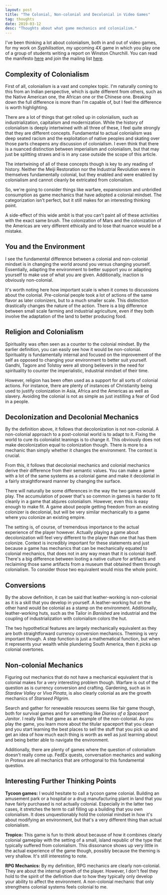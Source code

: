 ```yaml
---
layout: post
title: "The Colonial, Non-colonial and Decolonial in Video Games"
tag: thoughts
date: 2019-03-12
desc: "Thoughts about what game mechanics and colonialism."
---
```



I've been thinking a lot about colonialism, both in and out of video games, for my work on *Syphilisation*, my upcoming 4X game in which you play one of a group of students writing a report on Winston Churchill. You can read the manifesto [here](http://www.whynotgames.in/blog/syph/manifesto) and join the mailing list [here](http://www.whynotgames.in/admin/addSubscriber).

## Complexity of Colonialism

First of all, colonialism is a vast and complex topic. I'm naturally coming to this from an Indian perspective, which is quite different from others, such as the Native American one, the African one or the Chinese one. Breaking down the full difference is more than I'm capable of, but I feel the difference is worth highlighting.


There are a lot of things that get rolled up in colonialism, such as industrialization, capitalism and modernization. While the history of colonialism is deeply intertwined with all three of these, I feel quite strongly that they are different concepts. Fundamental to actual colonialism was deep seated racism and the exploitation of native peoples and skating over those parts cheapens any discussion of colonialism. I even think that there is a nuanced distinction between imperialism and colonialism, but that may just be splitting straws and is in any case outside the scope of this article.


The intertwining of all of these concepts though is key to any reading of history. Neither the Meiji Restoration nor the Industrial Revolution were in themselves fundamentally colonial, but they enabled and were enabled by colonialism and cannot cleanly be extricated from colonialism.


So, we're going to consider things like warfare, expansionism and unbridled consumption as game mechanics that have adopted a colonial mindset. The categorization isn't perfect, but it still makes for an interesting thinking point.


A side-effect of this wide ambit is that you can't paint all of these activities with the exact same brush. The colonization of Mars and the colonization of the Americas are very different ethically and to lose that nuance would be a mistake.

## You and the Environment

I see the fundamental difference between a colonial and non-colonial mindset is in changing the world around you versus changing yourself. Essentially, adapting the environment to better support you or adapting yourself to make use of what you are given. Additionally, inaction is obviously non-colonial.


It's worth noting here how important scale is when it comes to discussions about the colonial. Pre-colonial people took a lot of actions of the same flavor as later colonizers, but to a much smaller scale. This distinction drastically changes the nature of the action. There is a big difference between small scale farming and industrial agriculture, even if they both involve the adaptation of the land to better producing food.

## Religion and Colonialism

Spirituality was often seen as a counter to the colonial mindset. By the earlier definition, you can easily see how it would be non-colonial. Spirituality is fundamentally internal and focused on the improvement of the self as opposed to changing your environment to better suit yourself. Gandhi, Tagore and Tolstoy were all strong believers in the need for spirituality to counter the imperialistic, industrial mindset of their time.


However, religion has been often used as a support for all sorts of colonial actions. For instance, there are plenty of instances of Christianity being used to justify colonization in Asia, Africa and the Americas as well as slavery. Avoiding the colonial is not as simple as just instilling a fear of God in a people.

## Decolonization and Decolonial Mechanics

By the definition above, it follows that decolonization is not non-colonial. A non-colonial approach to a post-colonial world is to adapt to it. Fixing the world to cure its colonialist leanings is to change it. This obviously does not make decolonization equal to colonization though. There is more to a mechanic than simply whether it changes the environment. The context is crucial.


From this, it follows that decolonial mechanics and colonial mechanics derive their difference from their semantic values. You can make a game with a lot of the same systems as a colonial game and make it decolonial in a fairly straightforward manner by changing the surface.


There will naturally be some differences in the way the two games would play. The accumulation of power that's so common in games is harder to fit cleanly in a game that abjures colonialism. However, even this is easy enough to make fit. A game about people getting freedom from an existing colonizer is decolonial, but will be very similar mechanically to a game where you colonize an existing empire.


The setting is, of course, of tremendous importance to the actual experience of the player however. Actually playing a game about decolonization will feel very different to the player than one that has them colonize. Context is incredibly important for these statements and just because a game has mechanics that can be mechanically equated to colonial mechanics, that does not in any way mean that it is colonial itself. There's a big difference between looting a native culture for artifacts and reclaiming those same artifacts from a museum that obtained them through colonialism. To consider those two equivalent would miss the whole point.

## Conversions

By the above definition, it can be said that leather-working is non-colonial as it is a skill that you develop in yourself. A leather-working hut on the other hand would be colonial as a stamp on the environment. Additionally, leather-working huts, such as the Tailor in *Banished* are industrial and the coupling of industrialization with colonialism colors the hut.


The two hypothetical features are largely mechanically equivalent as they are both straightforward currency conversion mechanics. Theming is very important though. A step function is just a mathematical function, but when it represents your wealth while plundering South America, then it picks up colonial overtones.

## Non-colonial Mechanics

Figuring out mechanics that do not have a mechanical equivalent that is colonial makes for a very interesting problem though. Warfare is out of the question as is currency conversion and crafting. Gardening, such as in *Stardew Valley* or *Viva Pinata*, is also clearly colonial as are the growth mechanics of *Starseed Pilgrim*.


Search and gather for renewable resources seems like fair game though, both for survival games and for something like *Diaries of a Spaceport Janitor*. I really like that game as an example of the non-colonial. As you play the game, you learn more about the titular spaceport that you clean and you start learning the best places to sell the stuff that you pick up and get an idea of how much each thing is worth as well as just learning about and being better able to navigate the environment.


Additionally, there are plenty of games where the question of colonialism doesn't really come up. FedEx quests, conversation mechanics and walking in *Proteus* are all mechanics that are orthogonal to this fundamental question.

## Interesting Further Thinking Points

**Tycoon games:** I would hesitate to call a tycoon game colonial. Building an amusement park or a hospital or a drug manufacturing plant in land that you have fairly purchased is not actually colonial. Especially in the latter two cases, it stretches the term to call filling up a building that you own colonialism. It does unquestionably hold the colonial mindset in how it's about modifying an environment, but that's a very different thing than actual colonialism.


**Tropico:** This game is fun to think about because of how it combines clearly colonial gameplay with the setting of a small, island republic of the type that typically suffered from colonialism. This dissonance shows up very little in the actual experience of the game though, possibly because the theming is very shallow. It's still interesting to note.


**RPG Mechanics:** By my definition, RPG mechanics are clearly non-colonial. They are about the internal growth of the player. However, I don't feel they hold to the spirit of the definition due to how they typically only develop your ability to affect the environment. A non-colonial mechanic that only strengthens colonial systems feels colonial to me.

